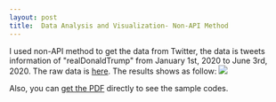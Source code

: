 ```yaml
---
layout: post
title:  Data Analysis and Visualization- Non-API Method
---
```


I used non-API method to get the data from Twitter, the data is tweets information of "realDonaldTrump" from January 1st, 2020 to June 3rd, 2020. The raw data is [here](https://github.com/WenSi001/WenSi001.github.io/blob/master/realdt.csv).
The results shows as follow:
![](https://WenSi001.github.io/blob/master/realdt.jpg)


Also, you can [get the PDF](https://WenSi001.github.io/blob/master/Wen%20Si_EPPS%207V81%20HW1.pdf) directly to see the sample codes. 
